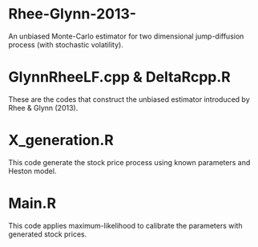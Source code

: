 # Rhee-Glynn-2013-
An unbiased Monte-Carlo estimator for two dimensional jump-diffusion process (with stochastic volatility).

# GlynnRheeLF.cpp & DeltaRcpp.R
These are the codes that construct the unbiased estimator introduced by Rhee & Glynn (2013).

# X_generation.R
This code generate the stock price process using known parameters and Heston model.

# Main.R
This code applies maximum-likelihood to calibrate the parameters with generated stock prices.
